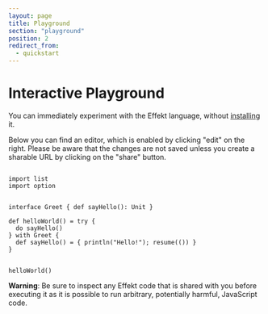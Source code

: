 ```yaml
---
layout: page
title: Playground
section: "playground"
position: 2
redirect_from:
  - quickstart
---
```


# Interactive Playground

You can immediately experiment with the Effekt language, without [installing](docs/) it.

Below you can find an editor, which is enabled by clicking "edit" on the right. Please be aware that the changes are not saved unless you create a sharable URL by clicking on the "share" button.

<pre><code class="language-effekt:prelude:hide">
import list
import option
</code></pre>

<pre><code class="language-effekt" id="playground">
interface Greet { def sayHello(): Unit }

def helloWorld() = try {
  do sayHello()
} with Greet {
  def sayHello() = { println("Hello!"); resume(()) }
}
</code></pre>

<pre><code class="language-effekt:repl" id="repl">
helloWorld()
</code></pre>

<p id="playground-warning" class="hidden">
<b>Warning</b>: Be sure to inspect any Effekt code that is shared with you before executing it as it is possible to run arbitrary, potentially harmful, JavaScript code.
</p>
